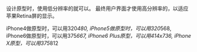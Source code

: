 # 
 
设计原型时，使用低分辨率的就可以。
最终用户界面才使用高分辨率的，以适应苹果Retina屏的显示。

iPhone4做原型时，可以用320*480,
iPhone5做原型时，可以用320*568,
iPhone6做原型时，可以用375*667,
iPhone6 Plus原型，可以用414x736,
iPhone X原型，可以用375*812




